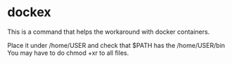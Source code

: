 # dockex

This is a command that helps the workaround with docker containers.

Place it under /home/USER  and check that $PATH has the /home/USER/bin
You may have to do chmod +xr to all files.
